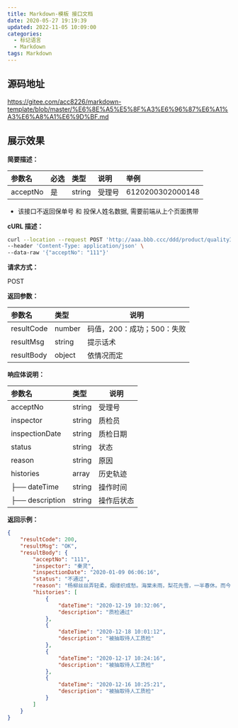 ```yaml
---
title: Markdown-模板 接口文档
date: 2020-05-27 19:19:39
updated: 2022-11-05 10:09:00
categories:
  - 标记语言
  - Markdown
tags: Markdown
---
```


## 源码地址

<https://gitee.com/acc8226/markdown-template/blob/master/%E6%8E%A5%E5%8F%A3%E6%96%87%E6%A1%A3%E6%A8%A1%E6%9D%BF.md>

## 展示效果

**简要描述：**

| 参数名 | 必选 | 类型 | 说明 |举例
| :--- | :--- | :--- | :---  | :---  |
| acceptNo | 是 | string |  受理号 | 6120200302000148 |

* 该接口不返回保单号 和 投保人姓名数据, 需要前端从上个页面携带

**cURL 描述：**

```sh
curl --location --request POST 'http://aaa.bbb.ccc/ddd/product/qualityInspection/recordDetail' \
--header 'Content-Type: application/json' \
--data-raw '{"acceptNo": "111"}'
```

<!-- more -->

**请求方式：**

POST

**返回参数：**

|参数名|类型|说明|
| :----  | :----- | ----- |
|resultCode  | number | 码值，200：成功；500：失败|
|resultMsg | string | 提示话术  |
|resultBody | object | 依情况而定 |

**响应体说明：**

| 参数名 | 类型 | 说明 |
| :-----  | :-----|-----
| acceptNo | string | 受理号  |
| inspector | string | 质检员  |
|  inspectionDate | string | 质检日期 |
|    status | string |  状态 |
|    reason | string | 原因|
|   histories | array | 历史轨迹|
| ├──  dateTime | string | 操作时间|
| ├──  description  | string | 操作后状态 |

**返回示例：**

```json
{
    "resultCode": 200,
    "resultMsg": "OK",
    "resultBody": {
        "acceptNo": "111",
        "inspector": "秦灵",
        "inspectionDate": "2020-01-09 06:06:16",
        "status": "不通过",
        "reason": "杨柳丝丝弄轻柔，烟缕织成愁。海棠未雨，梨花先雪，一半春休。而今往事难重省，归梦绕秦楼。相思只在，丁香枝上，豆蔻梢头。",
        "histories": [
            {
                "dateTime": "2020-12-19 10:32:06",
                "description": "质检通过"
            },
            {
                "dateTime": "2020-12-18 10:01:12",
                "description": "被抽取待人工质检"
            },
            {
                "dateTime": "2020-12-17 10:24:16",
                "description": "被抽取待人工质检"
            },
            {
                "dateTime": "2020-12-16 10:25:21",
                "description": "被抽取待人工质检"
            }
        ]
    }
}
```
